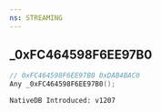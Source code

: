 ```yaml
---
ns: STREAMING
---
```

## _0xFC464598F6EE97B0

```c
// 0xFC464598F6EE97B0 0xDAB4BAC0
Any _0xFC464598F6EE97B0();
```

```
NativeDB Introduced: v1207
```

